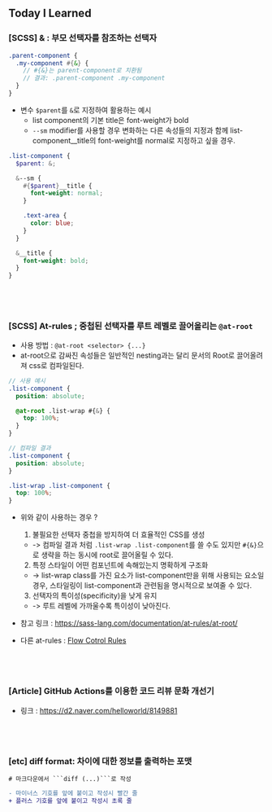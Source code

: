 ## Today I Learned

### [SCSS] & : 부모 선택자를 참조하는 선택자

```scss
.parent-component {
  .my-component #{&} {
    // #{&}는 parent-component로 치환됨
    // 결과: .parent-component .my-component
  }
}
```

- 변수 `$parent`를 `&`로 지정하여 활용하는 예시
  - list component의 기본 title은 font-weight가 bold
  - `--sm` modifier를 사용할 경우 변화하는 다른 속성들의 지정과 함께 list-component\_\_title의 font-weight를 normal로 지정하고 싶을 경우.

```scss
.list-component {
  $parent: &;

  &--sm {
    #{$parent}__title {
      font-weight: normal;
    }

    .text-area {
      color: blue;
    }
  }

  &__title {
    font-weight: bold;
  }
}
```

## <br />

### [SCSS] At-rules ; 중첩된 선택자를 루트 레벨로 끌어올리는 `@at-root`

- 사용 방법 : `@at-root <selector> {...}`
- at-root으로 감싸진 속성들은 일반적인 nesting과는 달리 문서의 Root로 끌어올려져 css로 컴파일된다.

```scss
// 사용 예시
.list-component {
  position: absolute;

  @at-root .list-wrap #{&} {
    top: 100%;
  }
}

// 컴파일 결과
.list-component {
  position: absolute;
}

.list-wrap .list-component {
  top: 100%;
}
```

- 위와 같이 사용하는 경우 ?

  1. 불필요한 선택자 중첩을 방지하여 더 효율적인 CSS를 생성

  - -> 컴파일 결과 처럼 `.list-wrap .list-component`를 쓸 수도 있지만 `#{&}`으로 생략을 하는 동시에 root로 끌어올릴 수 있다.

  2. 특정 스타일이 어떤 컴포넌트에 속해있는지 명확하게 구조화

  - -> list-wrap class를 가진 요소가 list-component만을 위해 사용되는 요소일 경우, 스타일링이 list-component과 관련됨을 명시적으로 보여줄 수 있다.

  3. 선택자의 특이성(specificity)을 낮게 유지

  - -> 루트 레벨에 가까울수록 특이성이 낮아진다.

- 참고 링크 : https://sass-lang.com/documentation/at-rules/at-root/
- 다른 at-rules : [Flow Cotrol Rules](../2403/240314.md#sass-flow-control-rules)

## <br />

### [Article] GitHub Actions를 이용한 코드 리뷰 문화 개선기

- 링크 : https://d2.naver.com/helloworld/8149881

## <br />

### [etc] diff format: 차이에 대한 정보를 출력하는 포맷

````diff
# 마크다운에서 ```diff (...)```로 작성

- 마이너스 기호를 앞에 붙이고 작성시 빨간 줄
+ 플러스 기호를 앞에 붙이고 작성시 초록 줄
````
